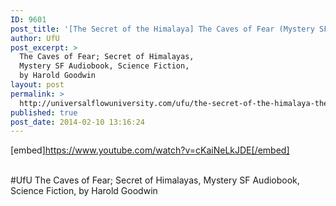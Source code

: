 ```yaml
---
ID: 9601
post_title: '[The Secret of the Himalaya] The Caves of Fear (Mystery SF ) #UfU'
author: UfU
post_excerpt: >
  The Caves of Fear; Secret of Himalayas,
  Mystery SF Audiobook, Science Fiction,
  by Harold Goodwin
layout: post
permalink: >
  http://universalflowuniversity.com/ufu/the-secret-of-the-himalaya-the-caves-of-fear-mystery-sf-ufu/
published: true
post_date: 2014-02-10 13:16:24
---
```

[embed]https://www.youtube.com/watch?v=cKaiNeLkJDE[/embed]</br></br>
<p>#UfU The Caves of Fear; Secret of Himalayas, Mystery SF Audiobook, Science Fiction, by Harold Goodwin </p>